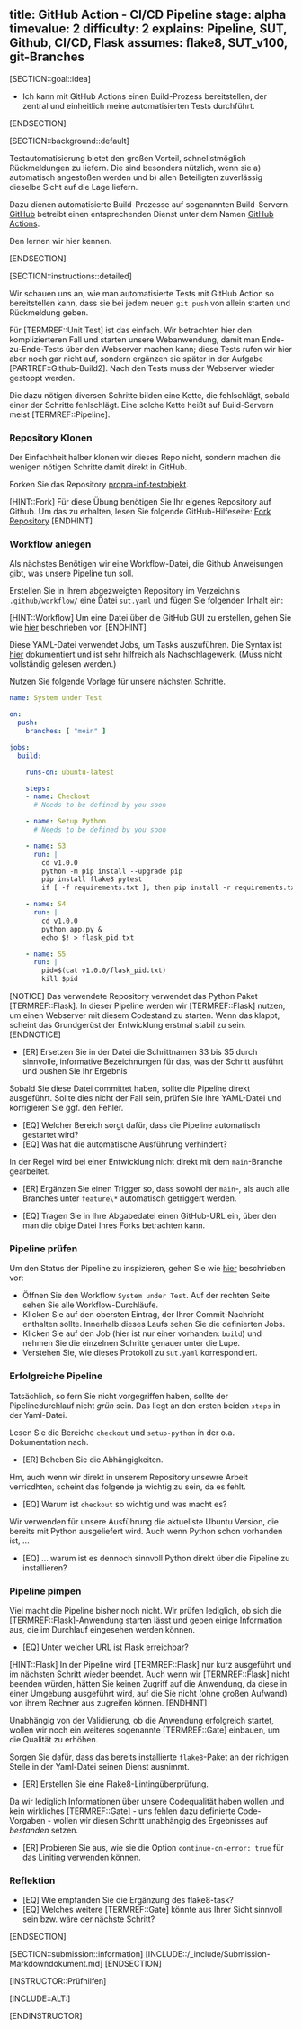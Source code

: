 title: GitHub Action - CI/CD Pipeline
stage: alpha
timevalue: 2
difficulty: 2
explains: Pipeline, SUT, Github, CI/CD, Flask
assumes: flake8, SUT_v100, git-Branches
---

[SECTION::goal::idea]

- Ich kann mit GitHub Actions einen Build-Prozess bereitstellen, der zentral und einheitlich meine
  automatisierten Tests durchführt.

[ENDSECTION]

[SECTION::background::default]

Testautomatisierung bietet den großen Vorteil, schnellstmöglich Rückmeldungen zu liefern.
Die sind besonders nützlich, wenn sie
a) automatisch angestoßen werden und
b) allen Beteiligten zuverlässig dieselbe Sicht auf die Lage liefern.

Dazu dienen automatisierte Build-Prozesse auf sogenannten Build-Servern.
[GitHub](https://github.com/) betreibt einen entsprechenden Dienst unter dem Namen
[GitHub Actions](https://docs.github.com/en/actions).

Den lernen wir hier kennen.

[ENDSECTION]

[SECTION::instructions::detailed]

Wir schauen uns an, wie man automatisierte Tests mit GitHub Action so bereitstellen kann,
dass sie bei jedem neuen `git push` von allein starten und Rückmeldung geben.

Für [TERMREF::Unit Test] ist das einfach. Wir betrachten hier den komplizierteren Fall und
starten unsere Webanwendung, damit man Ende-zu-Ende-Tests über den Webserver
machen kann; diese Tests rufen wir hier aber noch gar nicht auf, sondern ergänzen sie
später in der Aufgabe [PARTREF::Github-Build2].
Nach den Tests muss der Webserver wieder gestoppt werden.

Die dazu nötigen diversen Schritte bilden eine Kette, die fehlschlägt, sobald einer der Schritte
fehlschlägt.
Eine solche Kette heißt auf Build-Servern meist [TERMREF::Pipeline].

### Repository Klonen

Der Einfachheit halber klonen wir dieses Repo nicht, sondern machen die wenigen nötigen Schritte
damit direkt in GitHub.

Forken Sie das Repository [propra-inf-testobjekt](https://github.com/fubinf/propra-inf-testobjekt).

[HINT::Fork]
Für diese Übung benötigen Sie Ihr eigenes Repository auf Github. Um das zu erhalten, lesen Sie
folgende GitHub-Hilfeseite:
[Fork Repository](https://docs.github.com/de/pull-requests/collaborating-with-pull-requests/working-with-forks/fork-a-repo)
[ENDHINT]

### Workflow anlegen

Als nächstes Benötigen wir eine Workflow-Datei, die Github Anweisungen gibt, was unsere Pipeline
tun soll.

Erstellen Sie in Ihrem abgezweigten Repository im Verzeichnis `.github/workflow/` eine Datei
`sut.yaml` und fügen Sie folgenden Inhalt ein:

[HINT::Workflow]
Um eine Datei über die GitHub GUI zu erstellen, gehen Sie wie
[hier](https://docs.github.com/de/repositories/working-with-files/managing-files/creating-new-files#)
beschrieben vor.
[ENDHINT]

Diese YAML-Datei verwendet Jobs, um Tasks auszuführen. Die Syntax ist
[hier](https://docs.github.com/de/actions/writing-workflows/workflow-syntax-for-github-actions)
dokumentiert und ist sehr hilfreich als Nachschlagewerk. (Muss nicht vollständig gelesen werden.)

Nutzen Sie folgende Vorlage für unsere nächsten Schritte.

```yaml
name: System under Test

on:
  push:
    branches: [ "mein" ]

jobs:
  build:

    runs-on: ubuntu-latest

    steps:
    - name: Checkout
      # Needs to be defined by you soon

    - name: Setup Python
      # Needs to be defined by you soon

    - name: S3
      run: |
        cd v1.0.0
        python -m pip install --upgrade pip
        pip install flake8 pytest
        if [ -f requirements.txt ]; then pip install -r requirements.txt; fi

    - name: S4
      run: |
        cd v1.0.0
        python app.py &
        echo $! > flask_pid.txt

    - name: S5
      run: |
        pid=$(cat v1.0.0/flask_pid.txt)
        kill $pid
```

[NOTICE]
Das verwendete Repository verwendet das Python Paket [TERMREF::Flask]. In dieser Pipeline werden wir
[TERMREF::Flask] nutzen, um einen Webserver mit diesem Codestand zu starten. Wenn das klappt, scheint
das Grundgerüst der Entwicklung erstmal stabil zu sein.
[ENDNOTICE]

- [ER] Ersetzen Sie in der Datei die Schrittnamen S3 bis S5 durch sinnvolle, informative Bezeichnungen
  für das, was der Schritt ausführt und pushen Sie Ihr Ergebnis

Sobald Sie diese Datei committet haben, sollte die Pipeline direkt ausgeführt.
Sollte dies nicht der Fall sein, prüfen Sie Ihre YAML-Datei und korrigieren Sie ggf. den Fehler.

- [EQ] Welcher Bereich sorgt dafür, dass die Pipeline automatisch gestartet wird?
- [EQ] Was hat die automatische Ausführung verhindert?

In der Regel wird bei einer Entwicklung nicht direkt mit dem `main`-Branche gearbeitet.

- [ER] Ergänzen Sie einen Trigger so, dass sowohl der `main`-, als auch alle Branches unter `feature\*`
  automatisch getriggert werden.

- [EQ] Tragen Sie in Ihre Abgabedatei einen GitHub-URL ein, über den man die obige Datei Ihres
  Forks betrachten kann.

### Pipeline prüfen

Um den Status der Pipeline zu inspizieren, gehen Sie wie
[hier](https://docs.github.com/de/actions/quickstart#viewing-your-workflow-results) beschrieben vor:

- Öffnen Sie den Workflow `System under Test`.
  Auf der rechten Seite sehen Sie alle Workflow-Durchläufe.
- Klicken Sie auf den obersten Eintrag, der Ihrer Commit-Nachricht enthalten sollte.
  Innerhalb dieses Laufs sehen Sie die definierten Jobs.
- Klicken Sie auf den Job (hier ist nur einer vorhanden: `build`) und nehmen Sie die einzelnen
  Schritte genauer unter die Lupe.
- Verstehen Sie, wie dieses Protokoll zu `sut.yaml` korrespondiert.

### Erfolgreiche Pipeline

Tatsächlich, so fern Sie nicht vorgegriffen haben, sollte der Pipelinedurchlauf nicht _grün_ sein.
Das liegt an den ersten beiden `steps` in der Yaml-Datei.

Lesen Sie die Bereiche `checkout` und `setup-python` in der o.a. Dokumentation nach.

- [ER] Beheben Sie die Abhängigkeiten.

Hm, auch wenn wir direkt in unserem Repository unsewre Arbeit verricdhten, scheint das folgende ja
wichtig zu sein, da es fehlt.

- [EQ] Warum ist `checkout` so wichtig und was macht es?

Wir verwenden für unsere Ausführung die aktuellste Ubuntu Version, die bereits mit Python ausgeliefert
wird.
Auch wenn Python schon vorhanden ist, ...

- [EQ] ... warum ist es dennoch sinnvoll Python direkt über die Pipeline zu installieren?

### Pipeline pimpen

Viel macht die Pipeline bisher noch nicht.
Wir prüfen lediglich, ob sich die [TERMREF::Flask]-Anwendung starten lässt und geben einige Information aus,
die im Durchlauf eingesehen werden können.

- [EQ] Unter welcher URL ist Flask erreichbar?

[HINT::Flask]
In der Pipeline wird [TERMREF::Flask] nur kurz ausgeführt und im nächsten Schritt wieder beendet.
Auch wenn wir [TERMREF::Flask] nicht beenden würden, hätten Sie keinen Zugriff auf die Anwendung,
da diese in einer Umgebung ausgeführt wird, auf die Sie nicht (ohne großen Aufwand) von ihrem
Rechner aus zugreifen können.
[ENDHINT]

Unabhängig von der Validierung, ob die Anwendung erfolgreich startet, wollen wir noch ein weiteres
sogenannte [TERMREF::Gate] einbauen, um die Qualität zu erhöhen.

Sorgen Sie dafür, dass das bereits installierte `flake8`-Paket an der richtigen Stelle in der
Yaml-Datei seinen Dienst ausnimmt.

- [ER] Erstellen Sie eine Flake8-Lintingüberprüfung.

Da wir lediglich Informationen über unsere Codequalität haben wollen und kein wirkliches
[TERMREF::Gate] - uns fehlen dazu definierte Code-Vorgaben - wollen wir diesen Schritt
unabhängig des Ergebnisses auf _bestanden_ setzen.

- [ER] Probieren Sie aus, wie sie die Option `continue-on-error: true` für das Liniting verwenden
  können.

### Reflektion

- [EQ] Wie empfanden Sie die Ergänzung des flake8-task?
- [EQ] Welches weitere [TERMREF::Gate] könnte aus Ihrer Sicht sinnvoll sein bzw. wäre der nächste
  Schritt?

[ENDSECTION]

[SECTION::submission::information]
[INCLUDE::/_include/Submission-Markdowndokument.md]
[ENDSECTION]

[INSTRUCTOR::Prüfhilfen]

[INCLUDE::ALT:]

[ENDINSTRUCTOR]
